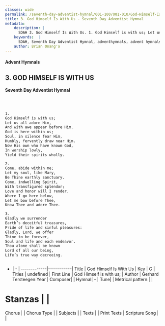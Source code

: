 ```yaml
---
classes: wide
permalink: /seventh-day-adventist-hymnal/001-100/001-010/God-Himself-Is-With-Us/
title: 3. God Himself Is With Us - Seventh Day Adventist Hymnal
metadata:
    description: |
      SDAH 3. God Himself Is With Us. 1. God Himself is with us; Let us all adore Him, And with awe appear before Him. God is here within us; Soul, in silence fear Him, Humbly, fervently draw near Him. Now His own who have known God, In worship lowly, Yield their spirits wholly.
    keywords:  |
      SDAH, Seventh Day Adventist Hymnal, adventhymnals, advent hymnals, God Himself Is With Us, God Himself is with us; 
    author: Brian Onang'o
---
```


#### Advent Hymnals
## 3. GOD HIMSELF IS WITH US
#### Seventh Day Adventist Hymnal

```txt



1.
God Himself is with us;
Let us all adore Him,
And with awe appear before Him.
God is here within us;
Soul, in silence fear Him,
Humbly, fervently draw near Him.
Now His own who have known God,
In worship lowly,
Yield their spirits wholly.

2.
Come, abide within me;
Let my soul, like Mary,
Be Thine earthly sanctuary.
Come, indwelling Spirit,
With transfigured splendor;
Love and honor will I render.
Where I go here below,
Let me bow before Thee,
Know Thee and adore Thee.

3.
Gladly we surrender
Earth’s deceitful treasures,
Pride of life and sinful pleasures:
Gladly, Lord, we offer
Thine to be forever,
Soul and life and each endeavor.
Thou alone shall be known
Lord of all our being,
Life’s true way decreeing.



```

- |   -  |
-------------|------------|
Title | God Himself Is With Us |
Key | G |
Titles | undefined |
First Line | God Himself is with us; |
Author | Gerhard Tersteegen
Year | 
Composer|  |
Hymnal|  - |
Tune|  |
Metrical pattern | |
# Stanzas |  |
Chorus |  |
Chorus Type |  |
Subjects |  |
Texts |  |
Print Texts | 
Scripture Song |  |
  
